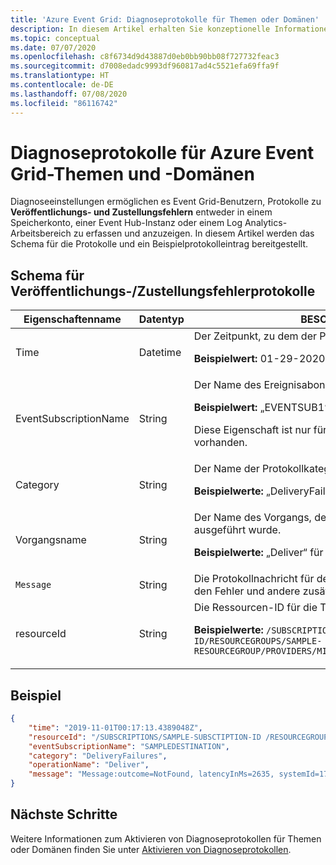 ```yaml
---
title: 'Azure Event Grid: Diagnoseprotokolle für Themen oder Domänen'
description: In diesem Artikel erhalten Sie konzeptionelle Informationen über Diagnoseprotokolle für ein Azure Event Grid-Thema oder eine -Domäne.
ms.topic: conceptual
ms.date: 07/07/2020
ms.openlocfilehash: c8f6734d9d43887d0eb0bb90bb08f727732feac3
ms.sourcegitcommit: d7008edadc9993df960817ad4c5521efa69ffa9f
ms.translationtype: HT
ms.contentlocale: de-DE
ms.lasthandoff: 07/08/2020
ms.locfileid: "86116742"
---
```

#  <a name="diagnostic-logs-for-azure-event-grid-topicsdomains"></a>Diagnoseprotokolle für Azure Event Grid-Themen und -Domänen
Diagnoseeinstellungen ermöglichen es Event Grid-Benutzern, Protokolle zu **Veröffentlichungs- und Zustellungsfehlern** entweder in einem Speicherkonto, einer Event Hub-Instanz oder einem Log Analytics-Arbeitsbereich zu erfassen und anzuzeigen. In diesem Artikel werden das Schema für die Protokolle und ein Beispielprotokolleintrag bereitgestellt.


## <a name="schema-for-publishdelivery-failure-logs"></a>Schema für Veröffentlichungs-/Zustellungsfehlerprotokolle

| Eigenschaftenname | Datentyp | BESCHREIBUNG |
| ------------- | --------- | ----------- | 
| Time | Datetime | Der Zeitpunkt, zu dem der Protokolleintrag generiert wurde. <p>**Beispielwert:**  01-29-2020 09:52:02.700</p> |
| EventSubscriptionName | String | Der Name des Ereignisabonnements. <p>**Beispielwert:** „EVENTSUB1“</p> <p>Diese Eigenschaft ist nur für Zustellungsfehlerprotokolle vorhanden.</p>  |
| Category | String | Der Name der Protokollkategorie. <p>**Beispielwerte:** „DeliveryFailures“ oder „PublishFailures“ | 
| Vorgangsname | String | Der Name des Vorgangs, der beim Auftreten des Fehlers ausgeführt wurde.<p>**Beispielwerte:** „Deliver“ für Zustellungsfehler. |
| `Message` | String | Die Protokollnachricht für den Benutzer, in der der Grund für den Fehler und andere zusätzliche Details erläutert werden. |
| resourceId | String | Die Ressourcen-ID für die Themen-/Domänenressource.<p>**Beispielwerte:** `/SUBSCRIPTIONS/SAMPLE-SUBSCRIPTION-ID/RESOURCEGROUPS/SAMPLE-RESOURCEGROUP/PROVIDERS/MICROSOFT.EVENTGRID/TOPICS/TOPIC1` |

## <a name="example"></a>Beispiel

```json
{
    "time": "2019-11-01T00:17:13.4389048Z",
    "resourceId": "/SUBSCRIPTIONS/SAMPLE-SUBSCTIPTION-ID /RESOURCEGROUPS/SAMPLE-RESOURCEGROUP-NAME/PROVIDERS/MICROSOFT.EVENTGRID/TOPICS/SAMPLE-TOPIC-NAME ",
    "eventSubscriptionName": "SAMPLEDESTINATION",
    "category": "DeliveryFailures",
    "operationName": "Deliver",
    "message": "Message:outcome=NotFound, latencyInMs=2635, systemId=17284f7c-0044-46fb-84b7-59fda5776017, state=FilteredFailingDelivery, deliveryTime=11/1/2019 12:17:10 AM, deliveryCount=0, probationCount=0, deliverySchema=EventGridEvent, eventSubscriptionDeliverySchema=EventGridEvent, fields=InputEvent, EventSubscriptionId, DeliveryTime, State, Id, DeliverySchema, LastDeliveryAttemptTime, SystemId, fieldCount=, requestExpiration=1/1/0001 12:00:00 AM, delivered=False publishTime=11/1/2019 12:17:10 AM, eventTime=11/1/2019 12:17:09 AM, eventType=Type, deliveryTime=11/1/2019 12:17:10 AM, filteringState=FilteredWithRpc, inputSchema=EventGridEvent, publisher=DIAGNOSTICLOGSTEST-EASTUS.EASTUS-1.EVENTGRID.AZURE.NET, size=363, fields=Id, PublishTime, SerializedBody, EventType, Topic, Subject, FilteringHashCode, SystemId, Publisher, FilteringTopic, TopicCategory, DataVersion, MetadataVersion, InputSchema, EventTime, fieldCount=15, url=sb://diagnosticlogstesting-eastus.servicebus.windows.net/, deliveryResponse=NotFound: The messaging entity 'sb://diagnosticlogstesting-eastus.servicebus.windows.net/eh-diagnosticlogstest' could not be found. TrackingId:c98c5af6-11f0-400b-8f56-c605662fb849_G14, SystemTracker:diagnosticlogstesting-eastus.servicebus.windows.net:eh-diagnosticlogstest, Timestamp:2019-11-01T00:17:13, referenceId: ac141738a9a54451b12b4cc31a10dedc_G14:"
}
```

## <a name="next-steps"></a>Nächste Schritte
Weitere Informationen zum Aktivieren von Diagnoseprotokollen für Themen oder Domänen finden Sie unter [Aktivieren von Diagnoseprotokollen](enable-diagnostic-logs-topic.md).
